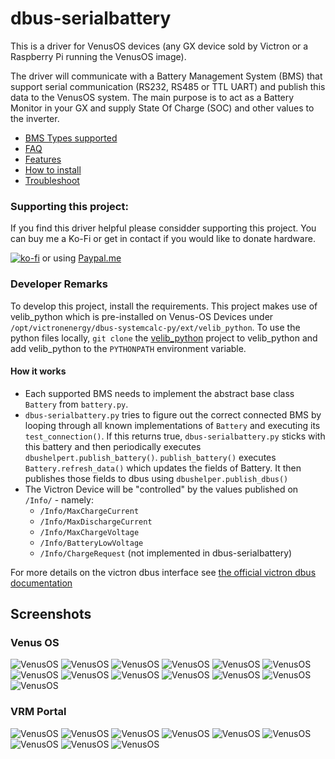 # dbus-serialbattery
This is a driver for VenusOS devices (any GX device sold by Victron or a Raspberry Pi running the VenusOS image).

The driver will communicate with a Battery Management System (BMS) that support serial communication (RS232, RS485 or TTL UART) and publish this data to the VenusOS system. The main purpose is to act as a Battery Monitor in your GX and supply State Of Charge (SOC) and other values to the inverter.

 * [BMS Types supported](https://github.com/Louisvdw/dbus-serialbattery/wiki/BMS-types-supported)
 * [FAQ](https://github.com/Louisvdw/dbus-serialbattery/wiki/FAQ)
 * [Features](https://github.com/Louisvdw/dbus-serialbattery/wiki/Features)
 * [How to install](https://github.com/Louisvdw/dbus-serialbattery/wiki/How-to-install)
 * [Troubleshoot](https://github.com/Louisvdw/dbus-serialbattery/wiki/Troubleshoot)

### Supporting this project:
If you find this driver helpful please considder supporting this project. You can buy me a Ko-Fi or get in contact if you would like to donate hardware.

[![ko-fi](https://ko-fi.com/img/githubbutton_sm.svg)](https://ko-fi.com/Z8Z73LCW1) or using [Paypal.me](https://paypal.me/innernet)

### Developer Remarks
To develop this project, install the requirements. This project makes use of velib_python which is pre-installed on
Venus-OS Devices under `/opt/victronenergy/dbus-systemcalc-py/ext/velib_python`. To use the python files locally,
`git clone` the [velib_python](https://github.com/victronenergy/velib_python) project to velib_python and add
velib_python to the `PYTHONPATH` environment variable.

#### How it works
* Each supported BMS needs to implement the abstract base class `Battery` from `battery.py`.
* `dbus-serialbattery.py` tries to figure out the correct connected BMS by looping through all known implementations of
`Battery` and executing its `test_connection()`. If this returns true, `dbus-serialbattery.py` sticks with this battery
and then periodically executes `dbushelpert.publish_battery()`. `publish_battery()` executes `Battery.refresh_data()` which
updates the fields of Battery. It then publishes those fields to dbus using `dbushelper.publish_dbus()`
* The Victron Device will be "controlled" by the values published on `/Info/` - namely:
  * `/Info/MaxChargeCurrent `
  * `/Info/MaxDischargeCurrent`
  * `/Info/MaxChargeVoltage`
  * `/Info/BatteryLowVoltage`
  * `/Info/ChargeRequest` (not implemented in dbus-serialbattery)

For more details on the victron dbus interface see [the official victron dbus documentation](https://github.com/victronenergy/venus/wiki/dbus)

## Screenshots

### Venus OS

![VenusOS](docs/screenshots/venus-os_001.png)
![VenusOS](docs/screenshots/venus-os_002.png)
![VenusOS](docs/screenshots/venus-os_003.png)
![VenusOS](docs/screenshots/venus-os_004.png)
![VenusOS](docs/screenshots/venus-os_005.png)
![VenusOS](docs/screenshots/venus-os_006.png)
![VenusOS](docs/screenshots/venus-os_007.png)
![VenusOS](docs/screenshots/venus-os_008.png)
![VenusOS](docs/screenshots/venus-os_009.png)
![VenusOS](docs/screenshots/venus-os_010.png)
![VenusOS](docs/screenshots/venus-os_011.png)
![VenusOS](docs/screenshots/venus-os_012.png)
![VenusOS](docs/screenshots/venus-os_013.png)

### VRM Portal

![VenusOS](docs/screenshots/vrm-portal_001.png)
![VenusOS](docs/screenshots/vrm-portal_002.png)
![VenusOS](docs/screenshots/vrm-portal_003.png)
![VenusOS](docs/screenshots/vrm-portal_004.png)
![VenusOS](docs/screenshots/vrm-portal_005.png)
![VenusOS](docs/screenshots/vrm-portal_006.png)
![VenusOS](docs/screenshots/vrm-portal_007.png)
![VenusOS](docs/screenshots/vrm-portal_008.png)
![VenusOS](docs/screenshots/vrm-portal_009.png)
